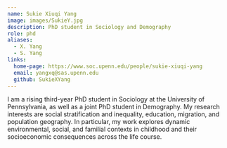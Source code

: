 ```yaml
---
name: Sukie Xiuqi Yang
image: images/SukieY.jpg
description: PhD student in Sociology and Demography
role: phd
aliases:
  - X. Yang
  - S. Yang 
links:
  home-page: https://www.soc.upenn.edu/people/sukie-xiuqi-yang
  email: yangxq@sas.upenn.edu
  github: SukieXYang
---
```


I am a rising third-year PhD student in Sociology at the University of Pennsylvania, as well as a joint PhD student in Demography. My research interests are social stratification and inequality, education, migration, and population geography. In particular, my work explores dynamic environmental, social, and familial contexts in childhood and their socioeconomic consequences across the life course.
